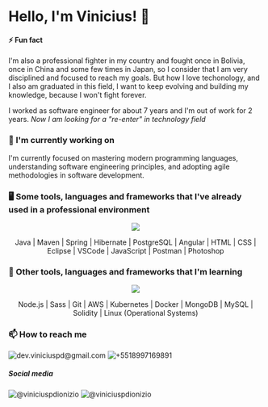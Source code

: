 # Hello, I'm Vinicius! 👋

#### ⚡ Fun fact
I'm also a professional fighter in my country and fought once in Bolivia, once in China and some few times in Japan, so I consider that I am very disciplined and focused to reach my goals.
But how I love techonology, and I also am graduated in this field, I want to keep evolving and building my knowledge, because I won't fight forever.

I worked as software engineer for about 7 years and I'm out of work for 2 years. *Now I am looking for a "re-enter" in technology field*

### 🔭 I'm currently working on
I'm currently focused on mastering modern programming languages, understanding software engineering principles, and adopting agile methodologies in software development.


### 🖥️ Some tools, languages and frameworks that I've already used in a professional environment
<p align="center">
  <a href="https://skillicons.dev">
    <img src="https://skillicons.dev/icons?i=java,maven,spring,hibernate,postgres,angular,html,css,eclipse,vscode,js,postman,ps" />
  </a>
</p>
<p align="center">
  Java | Maven | Spring | Hibernate | PostgreSQL | Angular | HTML | CSS | Eclipse | VSCode | JavaScript | Postman | Photoshop
</p>


### 🌱 Other tools, languages and frameworks that I'm learning
<p align="center">
  <a href="https://skillicons.dev">
    <img src="https://skillicons.dev/icons?i=nodejs,sass,git,aws,kubernetes,docker,mongodb,mysql,solidity,linux" />
  </a>
</p>
<p align="center">
  Node.js | Sass | Git | AWS | Kubernetes | Docker | MongoDB | MySQL | Solidity | Linux (Operational Systems)
</p>


### 📫 How to reach me
![dev.viniciuspd@gmail.com](https://img.shields.io/badge/dev.viniciuspd%40gmail.com-fff?style=for-the-badge&logo=gmail&link=mailto%3Adev.viniciuspd%40gmail.com)
![+5518997169891](https://img.shields.io/badge/%2B55%20(18)%2099716%209891-fff?style=for-the-badge&logo=whatsapp&link=https%3A%2F%2Fwa.me%2F5518997169891)
##### Social media
![@viniciuspdionizio](https://img.shields.io/badge/%40viniciuspdionizio-3b5998?style=for-the-badge&logo=facebook&link=https%3A%2F%2Ffacebook.com%2Fviniciuspdionizio)
![@viniciuspdionizio](https://img.shields.io/badge/%40viniciuspdionizio-fff?style=for-the-badge&logo=instagram&link=https%3A%2F%2Finstagram.com%2Fviniciuspdionizio)
